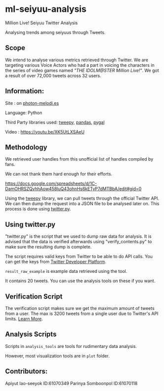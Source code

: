# ml-seiyuu-analysis
Million Live! Seiyuu Twitter Analysis

Analysing trends among seiyuus through Tweets.

## Scope

We intend to analyse various metrics retrieved through Twitter. We are targeting various Voice Actors who had a part in voicing the characters in the series of video games named *"THE IDOLM@STER Million Live!"*. We got a result of over 72,000 tweets across 32 users.


## Information:
Site : on [photon-melodi.es](http://photon-melodi.es/MLAnalysis/main.html)

Language: Python

Third Party libraries used: [tweepy](http://www.tweepy.org), [pandas](https://pandas.pydata.org/), [pygal](http://pygal.org)

Video : https://youtu.be/XK5UtLXSAeU

## Methodology
We retrieved user handles from this unofficial list of handles compiled by fans.

We can not thank them hard enough for their efforts.

https://docs.google.com/spreadsheets/d/1C-DamOHRSZQvhhAow458luQ43ohnHs6kETyP7dMTBbA/edit#gid=0

Using the [tweepy](http://www.tweepy.org/) library, we can pull tweets through the official Twitter API. We can then dump the request into a JSON file to be analysed later on.
This process is done using [twitter.py](https://github.com/seizuresmiley/ml-seiyuu-analysis/blob/master/twitter.py).


## Using twitter.py
"twitter.py" is the script that we used to dump raw data for analysis. It is advised that the data is verified afterwards using "verify_contents.py" to make sure the resulting dump is complete.

The script requires valid keys from Twitter to be able to do API calls. You can get the keys from [Twitter Developer Platform](https://developer.twitter.com/content/developer-twitter/en.html).

`result_raw_example` is example data retrieved using the tool.

It contains 20 tweets. You can use the analysis tools on these if you want.


## Verification Script
The verification script makes sure we get the maximum amount of tweets from a user. The max is 3200 tweets from a single user due to Twitter's API limits. [Learn More](https://developer.twitter.com/en/docs/tweets/timelines/api-reference/get-statuses-user_timeline.html).

## Analysis Scripts
Scripts in `analysis_tools` are tools for rudimentary data analysis.

However, most visualization tools are in `plot` folder.

## Contributors:
Apiyut Iao-seeyok ID:61070349
Parinya Somboonpol  ID:61070118
